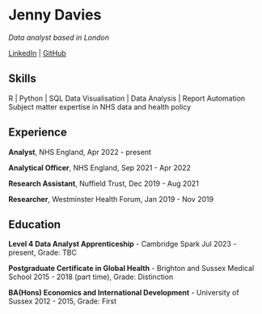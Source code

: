 # Jenny Davies

_Data analyst based in London_

[LinkedIn](https://www.linkedin.com/in/jenny-davies-3aba3aa8/) | [GitHub](https://github.com/jenny-davies)

## Skills
R | Python | SQL
Data Visualisation | Data Analysis | Report Automation
Subject matter expertise in NHS data and health policy

## Experience

**Analyst**, NHS England, Apr 2022 - present

**Analytical Officer**, NHS England, Sep 2021 - Apr 2022

**Research Assistant**, Nuffield Trust, Dec 2019 - Aug 2021

**Researcher**, Westminster Health Forum, Jan 2019 - Nov 2019

## Education

**Level 4 Data Analyst Apprenticeship** - Cambridge Spark
Jul 2023 - present, Grade: TBC

**Postgraduate Certificate in Global Health** - Brighton and Sussex Medical School
2015 - 2018 (part time), Grade: Distinction

**BA(Hons) Economics and International Development** - University of Sussex
2012 - 2015, Grade: First
